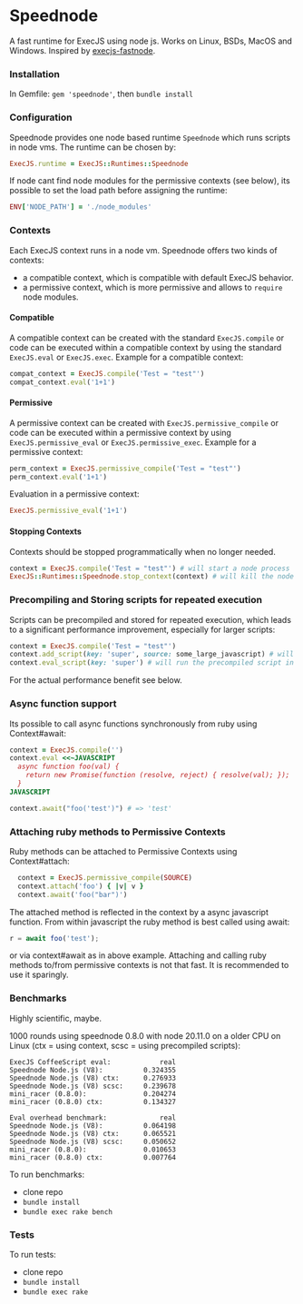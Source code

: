 # Speednode

A fast runtime for ExecJS using node js. Works on Linux, BSDs, MacOS and Windows.
Inspired by [execjs-fastnode](https://github.com/jhawthorn/execjs-fastnode).

### Installation

In Gemfile:
`gem 'speednode'`, then `bundle install`

### Configuration

Speednode provides one node based runtime `Speednode` which runs scripts in node vms.
The runtime can be chosen by:

```ruby
ExecJS.runtime = ExecJS::Runtimes::Speednode
```
If node cant find node modules for the permissive contexts (see below), its possible to set the load path before assigning the runtime:
```ruby
ENV['NODE_PATH'] = './node_modules'
```

### Contexts

Each ExecJS context runs in a node vm. Speednode offers two kinds of contexts:
- a compatible context, which is compatible with default ExecJS behavior.
- a permissive context, which is more permissive and allows to `require` node modules.

#### Compatible
A compatible context can be created with the standard `ExecJS.compile` or code can be executed within a compatible context by using the standard `ExecJS.eval` or `ExecJS.exec`.
Example for a compatible context:
```ruby
compat_context = ExecJS.compile('Test = "test"')
compat_context.eval('1+1')
```
#### Permissive
A permissive context can be created with `ExecJS.permissive_compile` or code can be executed within a permissive context by using
`ExecJS.permissive_eval` or `ExecJS.permissive_exec`.
Example for a permissive context:
```ruby
perm_context = ExecJS.permissive_compile('Test = "test"')
perm_context.eval('1+1')
```
Evaluation in a permissive context:
```ruby
ExecJS.permissive_eval('1+1')
```

#### Stopping Contexts
Contexts should be stopped programmatically when no longer needed.
```ruby
context = ExecJS.compile('Test = "test"') # will start a node process
ExecJS::Runtimes::Speednode.stop_context(context) # will kill the node process
```

### Precompiling and Storing scripts for repeated execution

Scripts can be precompiled and stored for repeated execution, which leads to a significant performance improvement, especially for larger scripts:
```ruby
context = ExecJS.compile('Test = "test"')
context.add_script(key: 'super', source: some_large_javascript) # will compile and store the script
context.eval_script(key: 'super') # will run the precompiled script in the context
```
For the actual performance benefit see below.

### Async function support

Its possible to call async functions synchronously from ruby using Context#await:
```ruby
context = ExecJS.compile('')
context.eval <<~JAVASCRIPT
  async function foo(val) {
    return new Promise(function (resolve, reject) { resolve(val); });
  }
JAVASCRIPT

context.await("foo('test')") # => 'test'
```

### Attaching ruby methods to Permissive Contexts

Ruby methods can be attached to Permissive Contexts using Context#attach:
```ruby
  context = ExecJS.permissive_compile(SOURCE)
  context.attach('foo') { |v| v }
  context.await('foo("bar")')
```
The attached method is reflected in the context by a async javascript function. From within javascript the ruby method is best called using await:
```javascript
r = await foo('test');
```
or via context#await as in above example.
Attaching and calling ruby methods to/from permissive contexts is not that fast. It is recommended to use it sparingly.

### Benchmarks

Highly scientific, maybe.

1000 rounds using speednode 0.8.0 with node 20.11.0 on a older CPU on Linux
(ctx = using context, scsc = using precompiled scripts):
```
ExecJS CoffeeScript eval:            real
Speednode Node.js (V8):          0.324355
Speednode Node.js (V8) ctx:      0.276933
Speednode Node.js (V8) scsc:     0.239678
mini_racer (0.8.0):              0.204274
mini_racer (0.8.0) ctx:          0.134327

Eval overhead benchmark:             real
Speednode Node.js (V8):          0.064198
Speednode Node.js (V8) ctx:      0.065521
Speednode Node.js (V8) scsc:     0.050652
mini_racer (0.8.0):              0.010653
mini_racer (0.8.0) ctx:          0.007764
```

To run benchmarks:
- clone repo
- `bundle install`
- `bundle exec rake bench`

### Tests

To run tests:
- clone repo
- `bundle install`
- `bundle exec rake`
